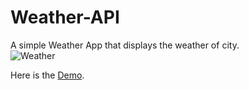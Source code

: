 # Weather-API
A simple Weather App that displays the weather of city.<br>
![Weather](https://user-images.githubusercontent.com/40533390/94310562-7669a100-ff97-11ea-8c46-34088fe4dfc4.png)

Here is the <a href = "https://fervent-tesla-815a46.netlify.app/">Demo</a>.
